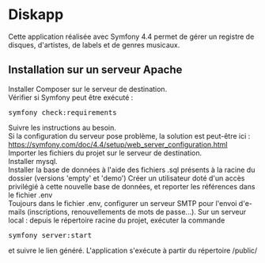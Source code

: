 <h1>Diskapp</h1>
Cette application réalisée avec Symfony 4.4 permet de gérer un registre de disques, d'artistes, de labels et de genres musicaux.<br>

<h2>Installation sur un serveur Apache</h2>

Installer Composer sur le serveur de destination.<br>
Vérifier si Symfony peut être exécuté :
<pre>symfony check:requirements</pre> 
Suivre les instructions au besoin.<br>
Si la configuration du serveur pose problème, la solution est peut-être ici : https://symfony.com/doc/4.4/setup/web_server_configuration.html<br>
Importer les fichiers du projet sur le serveur de destination.<br>
Installer mysql.<br>
Installer la base de données à l'aide des fichiers .sql présents à la racine du dossier (versions 'empty' et 'demo')
Créer un utilisateur doté d'un accès privilégié à cette nouvelle base de données, et reporter les références dans le fichier .env <br>
Toujours dans le fichier .env, configurer un serveur SMTP pour l'envoi d'e-mails (inscriptions, renouvellements de mots de passe...).
Sur un serveur local : depuis le répertoire racine du projet, exécuter la commande <pre>symfony server:start</pre>  et suivre le lien généré.
L'application s'exécute à partir du répertoire /public/
